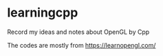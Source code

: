 # learningcpp
Record my ideas and notes about OpenGL by Cpp

The codes are mostly from https://learnopengl.com/ 

